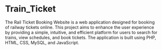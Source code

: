# Train_Ticket
The Rail Ticket Booking Website is a web application designed for booking of railway tickets online. This project aims to enhance the user experience by providing a simple, intuitive, and efficient platform for users to search for trains, view schedules, and book tickets. The application is built using PHP, HTML, CSS, MySQL, and JavaScript.
